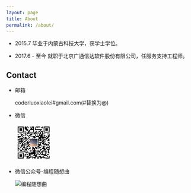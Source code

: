 ```yaml
---
layout: page
title: About
permalink: /about/
---
```


- 2015.7 毕业于内蒙古科技大学，获学士学位。

- 2017.6 - 至今 就职于北京广通信达软件股份有限公司，任服务支持工程师。


## Contact
- 邮箱

    coderluoxiaolei#gmail.com(#替换为@)
- 微信

    <img src="/images/wx.jpg" width="100" height="100">
- 微信公众号-编程随想曲

    <img src="/images/wxgzh.png" alt="编程随想曲" width="405" height="150">
